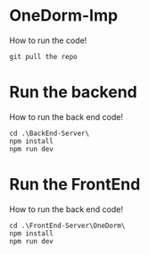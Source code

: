 # OneDorm-Imp
How to run the code!
```
git pull the repo
```
# Run the backend
How to run the back end code!
```
cd .\BackEnd-Server\
npm install
npm run dev
```
# Run the FrontEnd
How to run the back end code!
```
cd .\FrontEnd-Server\OneDorm\
npm install
npm run dev
```
